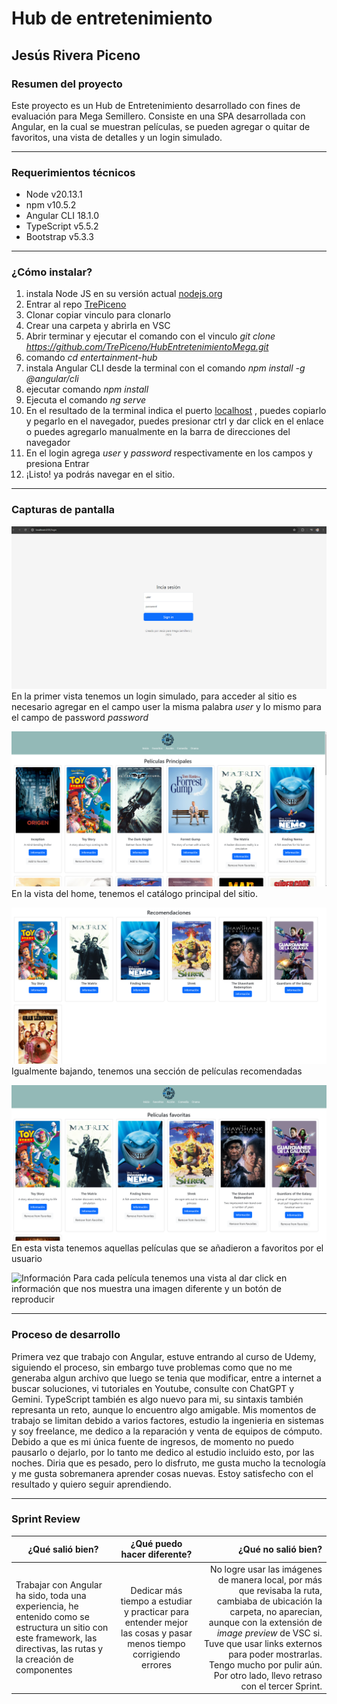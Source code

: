 # Hub de entretenimiento
## Jesús Rivera Piceno
### Resumen del proyecto
Este proyecto es un Hub de Entretenimiento desarrollado con fines de evaluación para Mega Semillero. Consiste en una SPA desarrollada con Angular, en la cual se muestran películas, se pueden agregar o quitar de favoritos, una vista de detalles y un login simulado.
___

### Requerimientos técnicos
- Node v20.13.1
- npm v10.5.2
- Angular CLI 18.1.0
- TypeScript v5.5.2
- Bootstrap v5.3.3

___
### ¿Cómo instalar?
1. instala Node JS en su versión actual [nodejs.org](https://nodejs.org/en "nodejs.org")
2. Entrar al repo [TrePiceno](https://github.com/TrePiceno "Repo de Jesus")
3. Clonar copiar vinculo para clonarlo
4. Crear una carpeta y abrirla en VSC
5. Abrir terminar y ejecutar el comando con el vinculo *git clone https://github.com/TrePiceno/HubEntretenimientoMega.git*
6. comando *cd entertainment-hub* 
7. instala Angular CLI desde la terminal con el comando *npm install -g @angular/cli*
8. ejecutar comando *npm install*
9. Ejecuta el comando *ng serve*
10. En el resultado de la terminal indica el puerto [localhost](http://localhost:4200/) , puedes copiarlo y pegarlo en el navegador, puedes presionar ctrl y dar click en el enlace o puedes agregarlo manualmente en la barra de direcciones del navegador
11. En el login agrega *user* y *password* respectivamente en los campos y presiona Entrar
12. ¡Listo! ya podrás navegar en el sitio.

---
### Capturas de pantalla
![login](./src/media-repo/login.png "login")
En la primer vista tenemos un login simulado, para acceder al sitio es necesario agregar en el campo user la misma palabra *user* y lo mismo para el campo de password *password*

![Home uno](./src/media-repo/Home1.png "Home uno")
En la vista del home, tenemos el catálogo principal del sitio.

![Home dos](./src/media-repo/Home2.png "Home dos")
Igualmente bajando, tenemos una sección de películas recomendadas

![Favoritos](./src/media-repo/Favoritos.png "Favoritos")
En esta vista tenemos aquellas películas que se añadieron a favoritos por el usuario

![Información](./src/media-repo/Información.png "Información")
Para cada película tenemos una vista al dar click en información que nos muestra una imagen diferente y un botón de reproducir
___
### Proceso de desarrollo
Primera vez que trabajo con Angular, estuve entrando al curso de Udemy, siguiendo el proceso, sin embargo tuve problemas como que no me generaba algun archivo que luego se tenia que modificar, entre a internet a buscar soluciones, vi tutoriales en Youtube, consulte con ChatGPT y Gemini. TypeScript también es algo nuevo para mi, su sintaxis también represanta un reto, aunque lo encuentro algo amigable. Mis momentos de trabajo se limitan debido a varios factores, estudio la ingenieria en sistemas y soy freelance, me dedico a la reparación y venta de equipos de cómputo. Debido a que es mi única fuente de ingresos, de momento no puedo pausarlo o dejarlo, por lo tanto me dedico al estudio incluido esto, por las noches. Diria que es pesado, pero lo disfruto, me gusta mucho la tecnología y me gusta sobremanera aprender cosas nuevas. Estoy satisfecho con el resultado y quiero seguir aprendiendo.
___
### Sprint Review
| ¿Qué salió bien? | ¿Qué puedo hacer diferente? | ¿Qué no salió bien? |
|------------------|:---------------------------:|--------------------:|
|Trabajar con Angular ha sido, toda una experiencia, he entenido como se estructura un sitio con este framework, las directivas, las rutas y la creación de componentes|Dedicar más tiempo a estudiar y practicar para entender mejor las cosas y pasar menos tiempo corrigiendo errores |No logre usar las imágenes de manera local, por más que revisaba la ruta, cambiaba de ubicación la carpeta, no aparecian, aunque con la extensión de *image preview* de VSC si. Tuve que usar links externos para poder mostrarlas. Tengo mucho por pulir aún. Por otro lado, llevo retraso con el tercer Sprint.|
